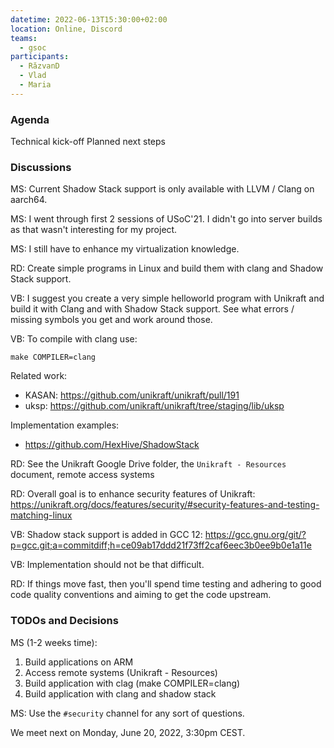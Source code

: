 ```yaml
---
datetime: 2022-06-13T15:30:00+02:00
location: Online, Discord
teams:
  - gsoc
participants:
  - RăzvanD
  - Vlad
  - Maria
---
```


### Agenda

Technical kick-off
Planned next steps

### Discussions

MS: Current Shadow Stack support is only available with LLVM / Clang on aarch64.

MS: I went through first 2 sessions of USoC'21.
I didn't go into server builds as that wasn't interesting for my project.

MS: I still have to enhance my virtualization knowledge.

RD: Create simple programs in Linux and build them with clang and Shadow Stack support.

VB: I suggest you create a very simple helloworld program with Unikraft and build it with Clang and with Shadow Stack support.
See what errors / missing symbols you get and work around those.

VB: To compile with clang use:

```
make COMPILER=clang
```

Related work:
* KASAN: https://github.com/unikraft/unikraft/pull/191
* uksp: https://github.com/unikraft/unikraft/tree/staging/lib/uksp

Implementation examples:
* https://github.com/HexHive/ShadowStack

RD: See the Unikraft Google Drive folder, the `Unikraft - Resources` document, remote access systems

RD: Overall goal is to enhance security features of Unikraft: https://unikraft.org/docs/features/security/#security-features-and-testing-matching-linux

VB: Shadow stack support is added in GCC 12: https://gcc.gnu.org/git/?p=gcc.git;a=commitdiff;h=ce09ab17ddd21f73ff2caf6eec3b0ee9b0e1a11e

VB: Implementation should not be that difficult.

RD: If things move fast, then you'll spend time testing and adhering to good code quality conventions and aiming to get the code upstream.

### TODOs and Decisions

MS (1-2 weeks time):
1. Build applications on ARM
1. Access remote systems (Unikraft - Resources)
1. Build application with clag (make COMPILER=clang)
1. Build application with clang and shadow stack

MS: Use the `#security` channel for any sort of questions.

We meet next on Monday, June 20, 2022, 3:30pm CEST.
